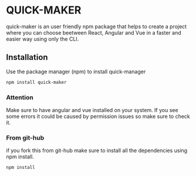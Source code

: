 # QUICK-MAKER
quick-maker is an user friendly npm package that helps to create a project where you can choose beetween React, Angular and Vue in a faster and easier way using only the CLI.
## Installation
Use the package manager (npm) to install quick-manager
```bash
npm install quick-maker
```
### Attention
Make sure to have angular and vue installed on your system.
If you see some errors it could be caused by permission issues so make sure to check it.
### From git-hub
if you fork this from git-hub make sure to install all the dependencies using npm install.
```bash
npm install
```
